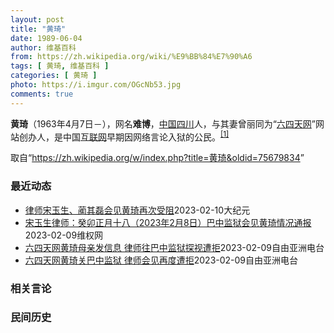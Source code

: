 ```yaml
---
layout: post
title: "黄琦"
date: 1989-06-04
author: 维基百科
from: https://zh.wikipedia.org/wiki/%E9%BB%84%E7%90%A6
tags: [ 黄琦, 维基百科 ]
categories: [ 黄琦 ]
photo: https://i.imgur.com/OGcNb53.jpg
comments: true
---
```

<div class="mw-parser-output">

<p><b>黄琦</b>（1963年4月7日<span class="useeditintro" title="Template:BLP editintro">－</span>），网名<b>难博</b>，<a href="/wiki/%E4%B8%AD%E8%8F%AF%E4%BA%BA%E6%B0%91%E5%85%B1%E5%92%8C%E5%9C%8B" class="mw-redirect" title="中華人民共和國">中国</a><a href="/wiki/%E5%9B%9B%E5%B7%9D" class="mw-redirect" title="四川">四川</a>人，与其妻曾丽同为“<a href="/wiki/%E5%85%AD%E5%9B%9B%E5%A4%A9%E7%BD%91" title="六四天网">六四天网</a>”网站创办人，是中国<a href="/wiki/%E4%BA%92%E8%81%94%E7%BD%91" title="互联网">互联网</a>早期因网络言论入狱的公民。<sup id="cite_ref-堅持普世價值_1-0" class="reference"><a href="#cite_note-堅持普世價值-1">[1]</a></sup>
</p>
</div><!--esi <esi:include src="/esitest-fa8a495983347898/content" /> --><noscript><img src="//zh.wikipedia.org/wiki/Special:CentralAutoLogin/start?type=1x1" alt="" title="" width="1" height="1" style="border: none; position: absolute;"></noscript>
<div class="printfooter" data-nosnippet="">取自“<a dir="ltr" href="https://zh.wikipedia.org/w/index.php?title=黄琦&amp;oldid=75679834">https://zh.wikipedia.org/w/index.php?title=黄琦&amp;oldid=75679834</a>”</div><div id="recent-news"><h3>最近动态</h3><ul><li><a href="https://nodebe4.github.io/waimei/2023-02-10/%E5%BE%8B%E5%B8%88%E5%AE%8B%E7%8E%89%E7%94%9F-%E8%94%BA%E5%85%B6%E7%A3%8A%E4%BC%9A%E8%A7%81%E9%BB%84%E7%90%A6%E5%86%8D%E6%AC%A1%E5%8F%97%E9%98%BB" title="律师宋玉生、蔺其磊会见黄琦再次受阻—— 【大纪元2023年02月10日讯】（大纪元记者李熙采访报导）日前，“六四天网”创办人黄琦案代理律师宋玉生和蔺其磊前往四川巴中监狱会见当事人，遭到狱方拒绝。...">律师宋玉生、蔺其磊会见黄琦再次受阻</a><time>2023-02-10</time><a class="tag">大纪元</a></li>
<li><a href="https://nodebe4.github.io/waimei/2023-02-09/%E5%AE%8B%E7%8E%89%E7%94%9F%E5%BE%8B%E5%B8%88-%E7%99%B8%E5%8D%AF%E6%AD%A3%E6%9C%88%E5%8D%81%E5%85%AB-2023%E5%B9%B42%E6%9C%888%E6%97%A5-%E5%B7%B4%E4%B8%AD%E7%9B%91%E7%8B%B1%E4%BC%9A%E8%A7%81%E9%BB%84%E7%90%A6%E6%83%85%E5%86%B5%E9%80%9A%E6%8A%A5" title="宋玉生律师：癸卯正月十八（2023年2月8日）巴中监狱会见黄琦情况通报—— 春节前黄琦母亲希望我和蔺其磊能会见一下巴中监狱中服刑的儿子黄琦。虽然前两次都没有见到黄琦，这次会见恐怕也不容乐观，由于...">宋玉生律师：癸卯正月十八（2023年2月8日）巴中监狱会见黄琦情况通报</a><time>2023-02-09</time><a class="tag">维权网</a></li>
<li><a href="https://nodebe4.github.io/waimei/2023-02-09/%E5%85%AD%E5%9B%9B%E5%A4%A9%E7%BD%91%E9%BB%84%E7%90%A6%E6%AF%8D%E4%BA%B2%E5%8F%91%E4%BF%A1%E6%81%AF-%E5%BE%8B%E5%B8%88%E5%BE%80%E5%B7%B4%E4%B8%AD%E7%9B%91%E7%8B%B1%E6%8E%A2%E8%A7%86%E9%81%AD%E6%8B%92" title="六四天网黄琦母亲发信息 律师往巴中监狱探视遭拒—— 中国异议人士黄琦被以“泄密罪”判刑12年，入狱超过6年，但当局从未获准黄琦会见律师。黄琦的代理律师本周三到四川巴中监狱会见当事人，再一次遭狱方...">六四天网黄琦母亲发信息 律师往巴中监狱探视遭拒</a><time>2023-02-09</time><a class="tag">自由亚洲电台</a></li>
<li><a href="https://nodebe4.github.io/waimei/2023-02-09/%E5%85%AD%E5%9B%9B%E5%A4%A9%E7%BD%91%E9%BB%84%E7%90%A6%E5%85%B3%E5%B7%B4%E4%B8%AD%E7%9B%91%E7%8B%B1-%E5%BE%8B%E5%B8%88%E4%BC%9A%E8%A7%81%E5%86%8D%E5%BA%A6%E9%81%AD%E6%8B%92" title="六四天网黄琦关巴中监狱 律师会见再度遭拒—— 中国异议人士黄琦因“泄密罪”遭判刑12年，入狱超过6年。黄琦的代理律师本周三到四川巴中监狱会见当事人，又一次遭狱方拒绝。 &nbsp; 人权捍卫者黄琦狱中与母...">六四天网黄琦关巴中监狱 律师会见再度遭拒</a><time>2023-02-09</time><a class="tag">自由亚洲电台</a></li>
</ul></div><div id="open-opinion"><h3>相关言论</h3><ul></ul></div><div id="mjls-record"><h3>民间历史</h3><ul></ul></div>